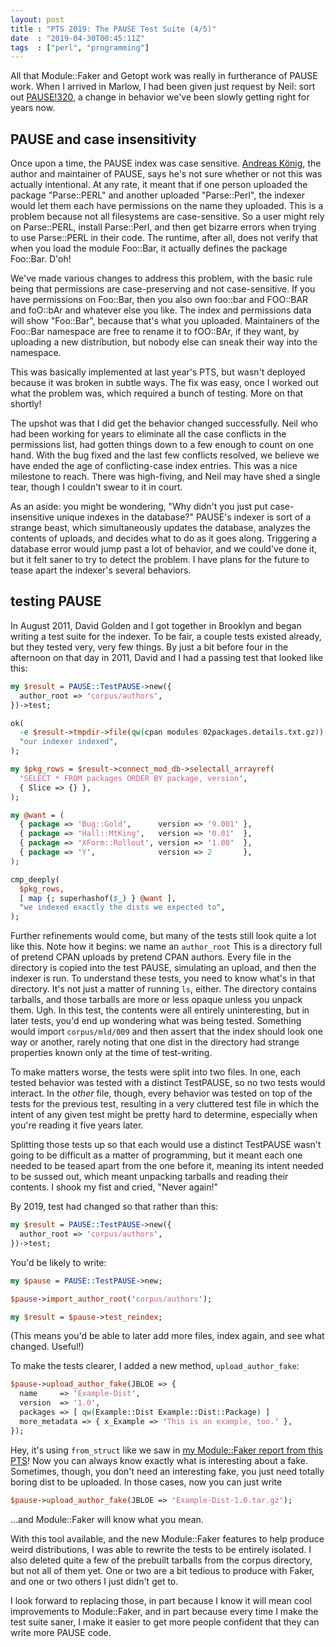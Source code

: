 ```yaml
---
layout: post
title : "PTS 2019: The PAUSE Test Suite (4/5)"
date  : "2019-04-30T00:45:11Z"
tags  : ["perl", "programming"]
---
```

All that Module::Faker and Getopt work was really in furtherance of PAUSE work.
When I arrived in Marlow, I had been given just request by Neil:  sort out
[PAUSE!320](https://github.com/andk/pause/pull/320), a change in behavior we've
been slowly getting right for years now.

## PAUSE and case insensitivity

Once upon a time, the PAUSE index was case sensitive.  [Andreas
König](https://github.com/andk), the author and maintainer of PAUSE, says he's
not sure whether or not this was actually intentional.  At any rate, it meant
that if one person uploaded the package "Parse::PERL" and another uploaded
"Parse::Perl", the indexer would let them each have permissions on the name
they uploaded.  This is a problem because not all filesystems are
case-sensitive.  So a user might rely on Parse::PERL, install Parse::Perl, and
then get bizarre errors when trying to use Parse::PERL in their code.  The
runtime, after all, does not verify that when you load the module Foo::Bar, it
actually defines the package Foo::Bar.  D'oh!

We've made various changes to address this problem, with the basic rule being
that permissions are case-preserving and not case-sensitive.  If you have
permissions on Foo::Bar, then you also own foo::bar and FOO::BAR and foO::bAr
and whatever else you like.  The index and permissions data will show
"Foo::Bar", because that's what you uploaded.  Maintainers of the Foo::Bar
namespace are free to rename it to fOO::BAr, if they want, by uploading a new
distribution, but nobody else can sneak their way into the namespace.

This was basically implemented at last year's PTS, but wasn't deployed because
it was broken in subtle ways.  The fix was easy, once I worked out what the
problem was, which required a bunch of testing.  More on that shortly!

The upshot was that I did get the behavior changed successfully.  Neil who had
been working for years to eliminate all the case conflicts in the permissions
list, had gotten things down to a few enough to count on one hand.  With the
bug fixed and the last few conflicts resolved, we believe we have ended the age
of conflicting-case index entries.  This was a nice milestone to reach.  There
was high-fiving, and Neil may have shed a single tear, though I couldn't swear
to it in court.

As an aside: you might be wondering, "Why didn't you just put case-insensitive
unique indexes in the database?"  PAUSE's indexer is sort of a strange beast,
which simultaneously updates the database, analyzes the contents of uploads,
and decides what to do as it goes along.  Triggering a database error would
jump past a lot of behavior, and we could've done it, but it felt saner to try
to detect the problem.  I have plans for the future to tease apart the
indexer's several behaviors.

## testing PAUSE

In August 2011, David Golden and I got together in Brooklyn and began writing a
test suite for the indexer.  To be fair, a couple tests existed already, but
they tested very, very few things.  By just a bit before four in the afternoon
on that day in 2011, David and I had a passing test that looked like this:

```perl
my $result = PAUSE::TestPAUSE->new({
  author_root => 'corpus/authors',
})->test;

ok(
  -e $result->tmpdir->file(qw(cpan modules 02packages.details.txt.gz)),
  "our indexer indexed",
);

my $pkg_rows = $result->connect_mod_db->selectall_arrayref(
  'SELECT * FROM packages ORDER BY package, version',
  { Slice => {} },
);

my @want = (
  { package => 'Bug::Gold',      version => '9.001' },
  { package => 'Hall::MtKing',   version => '0.01'  },
  { package => 'XForm::Rollout', version => '1.00'  },
  { package => 'Y',              version => 2       },
);

cmp_deeply(
  $pkg_rows,
  [ map {; superhashof($_) } @want ],
  "we indexed exactly the dists we expected to",
);
```

Further refinements would come, but many of the tests still look quite a lot
like this.  Note how it begins:  we name an `author_root`  This is a directory
full of pretend CPAN uploads by pretend CPAN authors.  Every file in the
directory is copied into the test PAUSE, simulating an upload, and then the
indexer is run.  To understand these tests, you need to know what's in that
directory.  It's not just a matter of running `ls`, either.  The directory
contains tarballs, and those tarballs are more or less opaque unless you unpack
them.  Ugh.  In this test, the contents were all entirely uninteresting, but in
later tests, you'd end up wondering what was being tested.  Something would
import `corpus/mld/009` and then assert that the index should look one way or
another, rarely noting that one dist in the directory had strange properties
known only at the time of test-writing.

To make matters worse, the tests were split into two files.  In one, each
tested behavior was tested with a distinct TestPAUSE, so no two tests would
interact.  In the *other* file, though, every behavior was tested on top of the
tests for the previous test, resulting in a very cluttered test file in which
the intent of any given test might be pretty hard to determine, especially when
you're reading it five years later.

Splitting those tests up so that each would use a distinct TestPAUSE wasn't
going to be difficult as a matter of programming, but it meant each one needed
to be teased apart from the one before it, meaning its intent needed to be
sussed out, which meant unpacking tarballs and reading their contents.  I shook
my fist and cried, "Never again!"

By 2019, test had changed so that rather than this:

```perl
my $result = PAUSE::TestPAUSE->new({
  author_root => 'corpus/authors',
})->test;
```

You'd be likely to write:

```perl
my $pause = PAUSE::TestPAUSE->new;

$pause->import_author_root('corpus/authors');

my $result = $pause->test_reindex;
```

(This means you'd be able to later add more files, index again, and see what
changed.  Useful!)

To make the tests clearer, I added a new method, `upload_author_fake`:

```perl
$pause->upload_author_fake(JBLOE => {
  name     => 'Example-Dist',
  version  => '1.0',
  packages => [ qw(Example::Dist Example::Dist::Package) ]
  more_metadata => { x_Example => 'This is an example, too.' },
});
```

Hey, it's using `from_struct` like we saw in [my Module::Faker report from this
PTS](https://rjbs.manxome.org/rubric/entry/2115)!  Now you can always know
exactly what is interesting about a fake.  Sometimes, though, you don't need
an interesting fake, you just need totally boring dist to be uploaded.  In
those cases, now you can just write

```perl
$pause->upload_author_fake(JBLOE => 'Example-Dist-1.0.tar.gz');
```

...and Module::Faker will know what you mean.

With this tool available, and the new Module::Faker features to help produce
weird distributions, I was able to rewrite the tests to be entirely isolated.
I also deleted quite a few of the prebuilt tarballs from the corpus directory,
but not all of them yet.  One or two are a bit tedious to produce with Faker,
and one or two others I just didn't get to.

I look forward to replacing those, in part because I know it will mean cool
improvements to Module::Faker, and in part because every time I make the test
suite saner, I make it easier to get more people confident that they can write
more PAUSE code.

